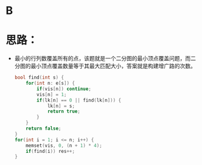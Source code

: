 # B

# 思路：

- 最小的行列数覆盖所有的点，该题就是一个二分图的最小顶点覆盖问题，而二分图的最小顶点覆盖数量等于其最大匹配大小，答案就是构建增广路的次数。

  ```cpp
  bool find(int s) {
      for(int n: e[s]) {
          if(vis[n]) continue;
          vis[n] = 1;
          if(lk[n] == 0 || find(lk[n])) {
              lk[n] = s;
              return true;
          }
      }
      return false;
  }
  for(int i = 1; i <= n; i++) {
      memset(vis, 0, (n + 1) * 4);
      if(find(i)) res++;
  }
  ```